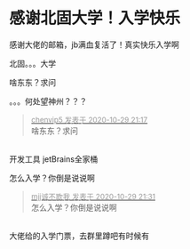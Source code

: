 # 感谢北固大学！入学快乐


感谢大佬的邮箱，jb满血复活了！真实快乐入学啊

北固。。。大学 

啥东东？求问

。。。何处望神州？？？

<div class="quote"><blockquote><font size="2"><a href="https://www.hostloc.com/forum.php?mod=redirect&amp;goto=findpost&amp;pid=9371405&amp;ptid=759985" target="_blank"><font color="#999999">chenvip5 发表于 2020-10-29 21:17</font></a></font><br />
啥东东？求问</blockquote></div><br />
开发工具 jetBrains全家桶

怎么入学？你倒是说说啊

<div class="quote"><blockquote><font size="2"><a href="https://www.hostloc.com/forum.php?mod=redirect&amp;goto=findpost&amp;pid=9371482&amp;ptid=759985" target="_blank"><font color="#999999">mjj诚不欺我 发表于 2020-10-29 21:31</font></a></font><br />
怎么入学？你倒是说说啊</blockquote></div><br />
大佬给的入学门票，去群里蹲吧有时候有
